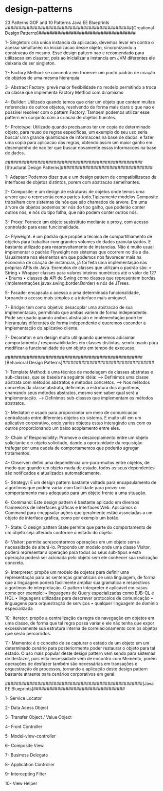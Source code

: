 # design-patterns
23 Patterns GOF and 10 Patterns Java EE Blueprints
###############################################[Creational Design Patterns]####################################

1- Singleton: cria unica instancia da aplicacao, devemos levar em contra o acesso simultaneo na inicializacao desse objeto,
sincronizando a construcao do mesmo. Esse design pattern nao e recomendado para utilizacao em clauster,
pois ao inicializar a instancia em JVM diferentes ele deixaria de ser singleton.

2- Factory Method: se concentra em fornecer um ponto padrão de criação de objetos de uma mesma hierarquia

3- Abstract Factory: prevê maior flexibilidade no modelo permitindo a troca da classe que implementa Factory Method com dinamismo

4- Builder: Utilizado quando temos que criar um objeto que contem muitas referencias de outros objetos, resolvendo
	de forma mais clara o que nao e possivel resolver com o pattern Factory. Tambem podemos utilizar esse pattern
	em conjunto com a criacao de objetos fluentes.

5- Prototype: Utilizado quando precisamos ter um copia de determinado objeto, para reuso de regras especificas,
	um exemplo do seu uso seria buscar uma grande quantidade de informacoes na base de dados, e fazer uma copia
	para aplicacao das regras, obtendo assim um maior ganho em desempenho de nao ter que buscar novamente essas
	informacoes na base de dados.


###################################################[Structural Design Patterns]##################################

1- Adapter: Podemos dizer que e um design pattern de compatibilizacao da interfaces de objetos distintos, porem com abstracao semelhantes.

2- Composite: e um design de estruturas de objetos onde temos uma arvore que o representa como partes-todo.Tipicamente modelos Composite
trabalham com sistemas de nós que são chamados de árvore. Em uma árvore de objetos podemos ter nós do tipo galho, que poderão conter
outros nós, e nós do tipo folha, que não podem conter outros nós.

3- Proxy: Fornece um objeto susbstituto mediante o proxy, com acesso controlado para essa funcionalidade.

4- Flyweight: é um padrão que propõe a técnica de compartilhamento de objetos para trabalhar com grandes volumes de dados granularizados. E bastante
	utilizado para reaproveitamento de instancias.
	Não é muito usual implementar o padrão Flyweight nos sistemas que ocorrem no dia a dia. Usualmente nos
	elementos em que podemos nos favorecer mais na economia de criação de instâncias, já foi feita uma
	implementação nas próprias APIs do Java. Exemplos de classes que utilizam o padrão são:
	• String
	• Wrapper classes para valores inteiros numéricos até o valor de 127
	• Enums
	• classes da API de Swing como classes que representam bordas (implementações javax.swing.border.Border) e nós de JTrees.

5- Facade: encapsula o acesso a uma determinada funcionalidade, tornando o acesso mais simples e a interface mais amigavel.

7- Bridge: tem como objetivo desacoplar uma abstracao de sua implementacao, permitindo que ambas variem de forma independente.
	 Pode ser usado quando ambos abstração e implementação pode ter hierarquias diferentes de forma independente e queremos esconder a
   implementação do aplicativo cliente.

7- Decorator: e um design muito util quando queremos adicionar comportamento / responsabilidades em classes distintas, sendo usado
	 para modificar a funcionalidade de um objeto em tempo de execucao.

###################################################[Behavioral Design Patterns]##################################

1- Template Method: é uma técnica de modelagem de classes abstratas e sub-classes, que se baseia na seguinte idéia:
	--> Definimos uma classe abstrata com métodos abstratos e métodos concretos.
	--> Nos métodos concretos da classe abstrata, definimos a estrutura dos algoritmos, chamando seus métodos abstratos, mesmo sem saber qual será a implementação.
	--> Definimos sub-classes que implementam os métodos abstratos.

2- Mediator: e usado para proporcionar um meio de comunicacao centralizada entre diferentes objetos do sistema. E muito util em um aplicativo corporativo,
	onde varios objetos estao interagindo uns com os outros proporcionando um baixo acoplamento entre eles.

3- Chain of Responsibility: Promove o desacoplamento entre um objeto solicitante e o objeto solicitado, dando a oportunidade da requisição
	trafegar por uma cadeia de comportamentos que poderão agregar tratamentos.

4- Observer: defini uma dependência um-para-muitos entre objetos, de modo que quando um objeto muda de estado, todos os seus dependentes são notificados
	e atualizados automaticamente.

5- Strategy: É um design pattern bastante voltado para encapsulamento de algoritmos que podem variar com facilidade para
	prover um comportamento mais adequado para um objeto frente a uma situação.

6- Command: Este design pattern é bastante aplicado em diversos frameworks de interfaces gráficas e interfaces Web.
	Aplicamos o Command para encapsular ações que geralmente estão associadas a um objeto de interface gráfica, como por exemplo um botão.

7- State: O design pattern State permite que parte do comportamento de um objeto seja alterado conforme o estado do objeto.

8- Visitor: permite acrescentarmos operações em um objeto sem a necessidade de alterá-lo. Propondo um modelo onde uma classe Visitor, poderá
	representar a operação para todos os seus sub-tipos e esta operação poderá ser acionada pelo objeto sem ele conhecer sua realização concreta.

9- Interpreter: propõe um modelo de objetos para definir uma representação para as sentenças gramaticais de uma linguagem, de forma que a linguagem poderá facilmente
	 ampliar sua gramática e respectivos algoritmos de interpretação.
	 O pattern Interpreter é aplicável em casos como por exemplo:
			• linguagens de Query especializadas como EJB-QL e HQL
			• linguagens utilizadas para descrever protocolos de comunicação
			• linguagens para orquestração de serviços
			• qualquer linguagem de domínio especializada

10- Iterator: propõe a centralização da regra de navegação em objetos em uma classe, de forma que tal regra possa variar e
	  ele não tenha que expor excessivamente sua estrutura interna de correlacionamento com os objetos que serão percorridos.

11- Memento: é o conceito de se capturar o estado de um objeto em um determinado cenário para posteriormente poder restaurar o objeto para tal estado. O uso mais
	  popular deste design pattern vem sendo para sistemas de desfazer, pois esta necessidade vem de encontro com Memento, porém operações de desfazer também são
    necessárias em transações e orquestração de processos, tornando a aplicação deste design pattern bastante atraente para cenários corporativos em geral.


###################################################[Java EE Blueprints]##################################

1- Service Locator

2- Data Acess Object

3- Transfer Object / Value Object

4- Front Controller

5- Model-view-controller

6- Composite View

7- Business Delegate

8- Application Controller

9- Intercepting Filter

10- View Helper
